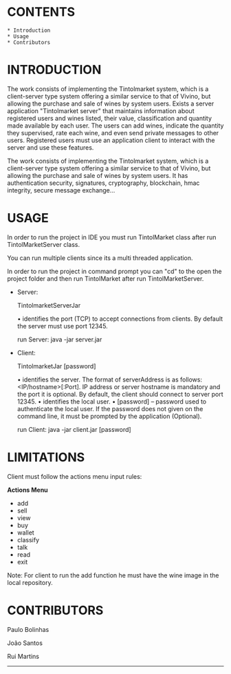 
# CONTENTS
    * Introduction
    * Usage
    * Contributors

# INTRODUCTION

The work consists of implementing the Tintolmarket system, which is a client-server type system offering a similar service
to that of Vivino, but allowing the purchase and sale of wines by system users. Exists
a server application "Tintolmarket server" that maintains information about registered users and wines
listed, their value, classification and quantity made available by each user. The users
can add wines, indicate the quantity they supervised, rate each wine, and even send
private messages to other users. Registered users must use an application
client to interact with the server and use these features.

The work consists of implementing the Tintolmarket system, which is a client-server type system offering a similar service to that of Vivino, 
but allowing the purchase and sale of wines by system users. It has authentication security, signatures, cryptography, blockchain, hmac integrity, secure message exchange...

# USAGE

In order to run the project in IDE you must run TintolMarket class after run TintolMarketServer class. 

You can run multiple clients since its a multi threaded application.

In order to run the project in command prompt you can "cd" to the open the project folder 
and then run TintolMarket after run TintolMarketServer. 

- Server: 

  TintolmarketServerJar <port>

	• <port> identifies the port (TCP) to accept connections from clients. By default the server
	    	 must use port 12345.

	run Server: java -jar server.jar <port> 

- Client:

  TintolmarketJar <serverAddress> <userID> [password]

	• <serverAddress> identifies the server. The format of serverAddress is as follows:
  			  <IP/hostname>[:Port]. IP address or server hostname is mandatory and the port
  			  it is optional. By default, the client should connect to server port 12345.
	• <clientID> identifies the local user.
	• [password] – password used to authenticate the local user. If the password does not
	       	       given on the command line, it must be prompted by the application (Optional).

	run Client: java -jar client.jar <serverAddress> <clientID> [password]


# LIMITATIONS

Client must follow the actions menu input rules:

**Actions Menu**
- add <wine> <image>
- sell <wine> <value> <quantity>
- view <wine>
- buy <wine> <seller> <quantity>
- wallet 
- classify <wine> <stars>
- talk <user> <message>
- read
- exit

Note: For client to run the add function he must have the wine image in the local repository.

# CONTRIBUTORS

 Paulo Bolinhas 
 
 João Santos

 Rui Martins

-------------------------------------------------------------------------------------------------
